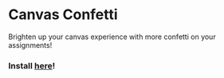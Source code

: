 # Canvas Confetti

Brighten up your canvas experience with more confetti on your assignments!

### Install [here](https://greasyfork.org/en/scripts/505466-canvas-confetti)!
